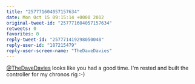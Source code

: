 ```yaml
---
title: "257771604057157634"
date: Mon Oct 15 09:15:14 +0000 2012
original-tweet-id: "257771604057157634"
retweets: 0
favorites: 0
reply-tweet-id: "257771419298050048"
reply-user-id: "187215479"
reply-user-screen-name: "TheDaveDavies"
---
```

<a href="https://twitter.com/TheDaveDavies">@TheDaveDavies</a> looks like you had a good time. I'm rested and built the controller for my chronos rig :-)
